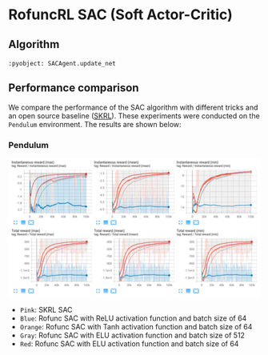 # RofuncRL SAC (Soft Actor-Critic)


## Algorithm 

```{literalinclude} ../../../../rofunc/learning/rl/agents/online/sac_agent.py
:pyobject: SACAgent.update_net
```

## Performance comparison

We compare the performance of the SAC algorithm with different tricks and an open source baseline 
([SKRL](https://github.com/Toni-SM/skrl/tree/main)). These experiments were conducted on the `Pendulum` environment. 
The results are shown below:

### Pendulum
![Pendulum](../../../img/RofuncSAC_Pendulum_perf.png)
- `Pink`: SKRL SAC
- `Blue`: Rofunc SAC with ReLU activation function and batch size of 64
- `Orange`: Rofunc SAC with Tanh activation function and batch size of 64
- `Gray`: Rofunc SAC with ELU activation function and batch size of 512
- `Red`: Rofunc SAC with ELU activation function and batch size of 64